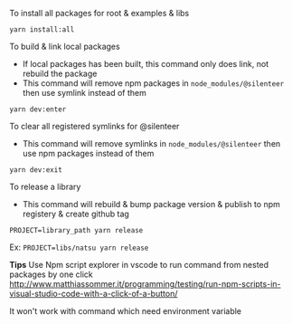 To install all packages for root & examples & libs
```
yarn install:all
```

To build & link local packages
- If local packages has been built, this command only does link, not rebuild the package
- This command will remove npm packages in `node_modules/@silenteer` then use symlink instead of them
```
yarn dev:enter
```

To clear all registered symlinks for @silenteer
- This command will remove symlinks in `node_modules/@silenteer` then use npm packages instead of them
```
yarn dev:exit
```

To release a library
- This command will rebuild & bump package version & publish to npm registery & create github tag
```
PROJECT=library_path yarn release
```
Ex: `PROJECT=libs/natsu yarn release`


**Tips**
Use Npm script explorer in vscode to run command from nested packages by one click
http://www.matthiassommer.it/programming/testing/run-npm-scripts-in-visual-studio-code-with-a-click-of-a-button/

It won't work with command which need environment variable
